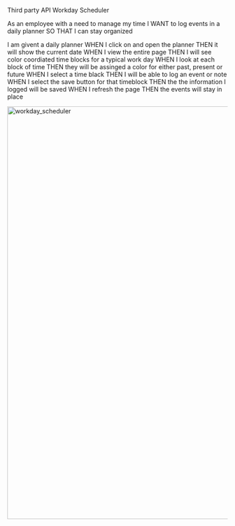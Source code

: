 Third party API Workday Scheduler

As an employee with a need to manage my time
I WANT to log events in a daily planner
SO THAT I can stay organized

I am givent a daily planner
WHEN I click on and open the planner
THEN it will show the current date
WHEN I view the entire page
THEN I will see color coordiated time blocks for a typical work day
WHEN I look at each block of time
THEN they will be assinged a color for either past, present or future
WHEN I select a time black
THEN I will be able to log an event or note
WHEN I select the save button for that timeblock
THEN the the information I logged will be saved
WHEN I refresh the page
THEN the events will stay in place

<img width="944" alt="workday_scheduler " src="https://user-images.githubusercontent.com/118402182/212781672-fc6e595a-827d-47bf-8455-c0356e473c49.png">

